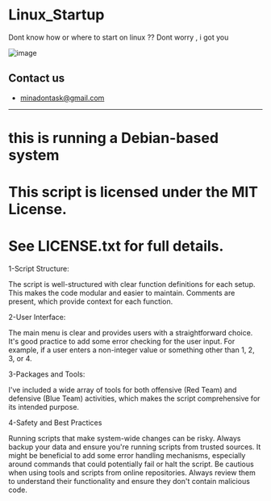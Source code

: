 # Linux_Startup
 Dont know how or where to start on linux ?? Dont worry , i got you

![image](https://github.com/Minamaged18/Linux_Startup/assets/147425861/6280eded-f8b0-4822-be95-e15eed3fbc35)

## Contact us
- minadontask@gmail.com
****
# this is running a Debian-based system 
# This script is licensed under the MIT License.
# See LICENSE.txt for full details.

1-Script Structure:

The script is well-structured with clear function definitions for each setup. This makes the code modular and easier to maintain.
Comments are present, which provide context for each function.


2-User Interface:

The main menu is clear and provides users with a straightforward choice.
It's good practice to add some error checking for the user input. For example, if a user enters a non-integer value or something other than 1, 2, 3, or 4.

3-Packages and Tools:

I've included a wide array of tools for both offensive (Red Team) and defensive (Blue Team) activities, which makes the script comprehensive for its intended purpose.


4-Safety and Best Practices





Running scripts that make system-wide changes can be risky. Always backup your data and ensure you're running scripts from trusted sources.
It might be beneficial to add some error handling mechanisms, especially around commands that could potentially fail or halt the script.
Be cautious when using tools and scripts from online repositories. Always review them to understand their functionality and ensure they don't contain malicious code.


